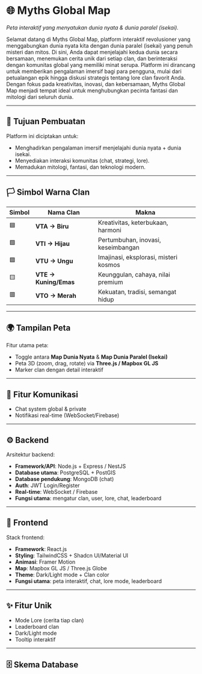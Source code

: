 # 🌐 Myths Global Map  
*Peta interaktif yang menyatukan dunia nyata & dunia paralel (isekai).*  

Selamat datang di Myths Global Map, platform interaktif revolusioner yang menggabungkan dunia nyata kita dengan dunia paralel (isekai) yang penuh misteri dan mitos. Di sini, Anda dapat menjelajahi kedua dunia secara bersamaan, menemukan cerita unik dari setiap clan, dan berinteraksi dengan komunitas global yang memiliki minat serupa. Platform ini dirancang untuk memberikan pengalaman imersif bagi para pengguna, mulai dari petualangan epik hingga diskusi strategis tentang lore clan favorit Anda. Dengan fokus pada kreativitas, inovasi, dan kebersamaan, Myths Global Map menjadi tempat ideal untuk menghubungkan pecinta fantasi dan mitologi dari seluruh dunia.

---

## 🎯 Tujuan Pembuatan  
Platform ini diciptakan untuk:  
- Menghadirkan pengalaman imersif menjelajahi dunia nyata + dunia isekai.  
- Menyediakan interaksi komunitas (chat, strategi, lore).  
- Memadukan mitologi, fantasi, dan teknologi modern.  

---

## 🏳️ Simbol Warna Clan  
| Simbol | Nama Clan | Makna |
|--------|-----------|-------|
| 🟦     | **VTA → Biru** | Kreativitas, keterbukaan, harmoni |
| 🟩     | **VTI → Hijau** | Pertumbuhan, inovasi, keseimbangan |
| 🟪     | **VTU → Ungu** | Imajinasi, eksplorasi, misteri kosmos |
| 🟨     | **VTE → Kuning/Emas** | Keunggulan, cahaya, nilai premium |
| 🟥     | **VTO → Merah** | Kekuatan, tradisi, semangat hidup |

---

## 🌍 Tampilan Peta  
Fitur utama peta:  
- Toggle antara **Map Dunia Nyata** & **Map Dunia Paralel (Isekai)**  
- Peta 3D (zoom, drag, rotate) via **Three.js / Mapbox GL JS**  
- Marker clan dengan detail interaktif  

---

## 💬 Fitur Komunikasi  
- Chat system global & private  
- Notifikasi real-time (WebSocket/Firebase)  

---

## ⚙️ Backend  
Arsitektur backend:  
- **Framework/API**: Node.js + Express / NestJS  
- **Database utama**: PostgreSQL + PostGIS  
- **Database pendukung**: MongoDB (chat)  
- **Auth**: JWT Login/Register  
- **Real-time**: WebSocket / Firebase  
- **Fungsi utama**: mengatur clan, user, lore, chat, leaderboard  

---

## 🎨 Frontend  
Stack frontend:  
- **Framework**: React.js  
- **Styling**: TailwindCSS + Shadcn UI/Material UI  
- **Animasi**: Framer Motion  
- **Map**: Mapbox GL JS / Three.js Globe  
- **Theme**: Dark/Light mode + Clan color  
- **Fungsi utama**: peta interaktif, chat, lore mode, leaderboard  

---

## ✨ Fitur Unik  
- Mode Lore (cerita tiap clan)  
- Leaderboard clan  
- Dark/Light mode  
- Tooltip interaktif  

---

## 🗄️ Skema Database  
